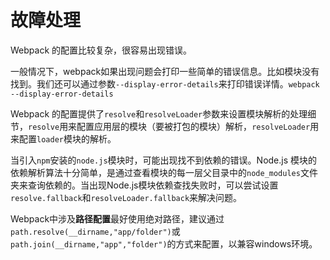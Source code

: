 # 故障处理

Webpack 的配置比较复杂，很容易出现错误。

一般情况下，webpack如果出现问题会打印一些简单的错误信息。比如模块没有找到。我们还可以通过参数`--display-error-details`来打印错误详情。`webpack --display-error-details`

Webpack 的配置提供了`resolve`和`resolveLoader`参数来设置模块解析的处理细节，`resolve`用来配置应用层的模块（要被打包的模块）解析，`resolveLoader`用来配置`loader`模块的解析。

当引入`npm`安装的`node.js`模块时，可能出现找不到依赖的错误。Node.js 模块的依赖解析算法十分简单，是通过查看模块的每一层父目录中的`node_modules`文件夹来查询依赖的。当出现Node.js模块依赖查找失败时，可以尝试设置`resolve.fallback`和`resolveLoader.fallback`来解决问题。

Webpack中涉及**路径配置**最好使用绝对路径，建议通过`path.resolve(__dirname,"app/folder")`或`path.join(__dirname,"app","folder")`的方式来配置，以兼容windows环境。
